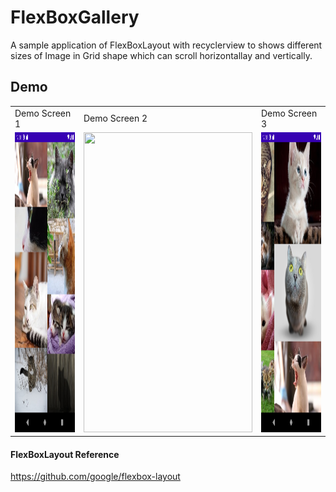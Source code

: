 # FlexBoxGallery
A sample application of FlexBoxLayout with recyclerview to shows different sizes of Image in Grid shape which can scroll horizontallay and vertically.

## Demo

<table>
  <tr>
    <td>Demo Screen 1</td>
     <td>Demo Screen 2</td>
     <td>Demo Screen 3</td>
  </tr>
  <tr>
    <td><img src="https://github.com/shahzadafridi/FlexBoxGallery/blob/master/demo-image1.png" width=270 height=480></td>
    <td><img src="https://github.com/shahzadafridi/FlexBoxGallery/blob/master/demo-image2.png" width=270 height=480></td>
    <td><img src="https://github.com/shahzadafridi/FlexBoxGallery/blob/master/demo-image3.png" width=270 height=480></td>
  </tr>
 </table>
 
 
#### FlexBoxLayout Reference
https://github.com/google/flexbox-layout
